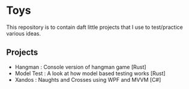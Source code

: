 # Toys

This repository is to contain daft little projects that I use to
test/practice various ideas.

## Projects

- Hangman : Console version of hangman game [Rust]
- Model Test : A look at how model based testing works [Rust]
- Xandos : Naughts and Crosses using WPF and MVVM [C#]

